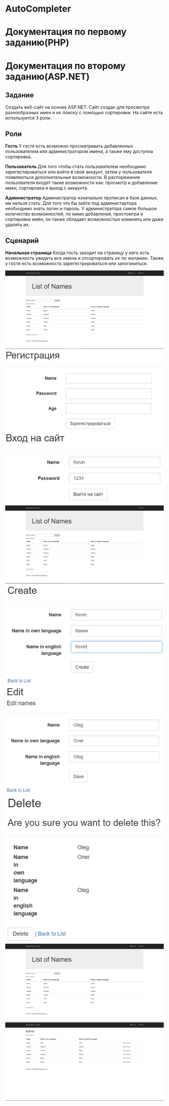 # AutoCompleter
# Документация по первому заданию(PHP)
# Документация по второму заданию(ASP.NET)
## Задание
Создать веб-сайт на основе ASP.NET. Сайт создан для просмотра разнообразных имен и их поиску с помощью сортировки. На сайте есть используется 3 роли.
## Роли

**Гость**
У гостя есть возможно просматривать добавленных пользователем или администратором имена, а также ему доступна сортировка. 

**Пользователь**
Для того чтобы стать пользователем необходимо зарегестироваться или войти в свой аккаунт, затем у пользователя появляються дополнительные возможности. В распоряжение пользователя входят такие возможности как: просмотр и добавление имен, сортировка и выход с аккаунта. 

**Администратор**
Администратор изначально прописан в базе данных, им нельзя стать. Для того что бы зайти под администартора необходимо знать логин и пароль.  У администратора самое большое количество возможностей, по мимо добавления, простомтра и сортировки имён, он также обладает возможностью изменять или даже удалять их.
## Сценарий

**Начальная страница**
Когда гость заходит на страницу у него есть возможность увидеть все имена и отсортировать их по желанию. Также у гостя есть возможность зарегестрироваться или залогиниться.

![](https://github.com/RaplinK/AutoCompleter/blob/master/Images/1.PNG)
![](https://github.com/RaplinK/AutoCompleter/blob/master/Images/2.PNG)
![](https://github.com/RaplinK/AutoCompleter/blob/master/Images/4.PNG)
![](https://github.com/RaplinK/AutoCompleter/blob/master/Images/5.PNG)
![](https://github.com/RaplinK/AutoCompleter/blob/master/Images/6.PNG)
![](https://github.com/RaplinK/AutoCompleter/blob/master/Images/7.PNG)
![](https://github.com/RaplinK/AutoCompleter/blob/master/Images/8.PNG)
![](https://github.com/RaplinK/AutoCompleter/blob/master/Images/9.PNG)
![](https://github.com/RaplinK/AutoCompleter/blob/master/Images/10.PNG)
